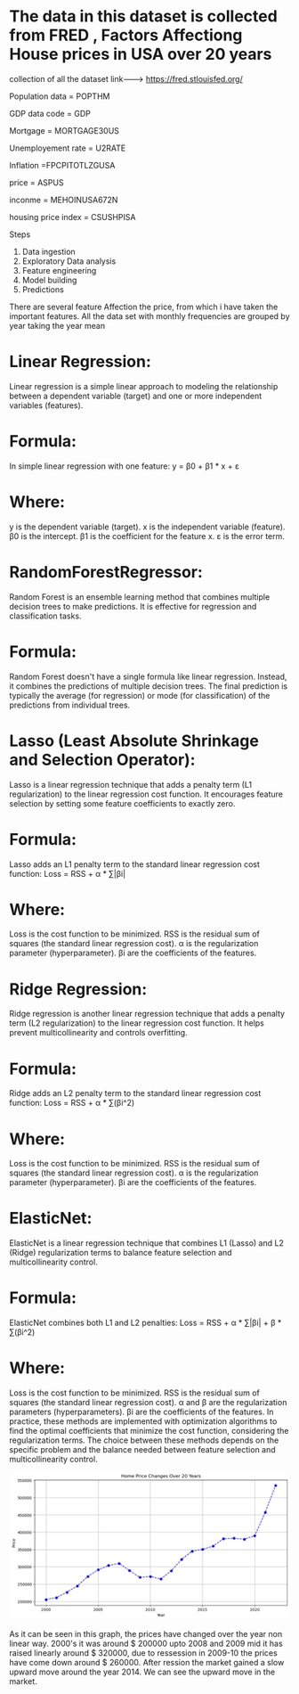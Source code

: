 # The data in this dataset is collected from FRED , Factors Affectiong House prices in USA over 20 years
collection of all the dataset 
 link--->   https://fred.stlouisfed.org/ 

 Population data = POPTHM

 GDP data code = GDP

 Mortgage = MORTGAGE30US

 Unemployement rate = U2RATE

 Inflation =FPCPITOTLZGUSA

 price = ASPUS

inconme = MEHOINUSA672N

housing price index = CSUSHPISA

Steps 

1. Data ingestion 
2. Exploratory Data analysis 
3. Feature engineering
4. Model building
5. Predictions


There are several feature Affection the price, from which i have taken the important features.
All the data set with monthly frequencies are grouped by year taking the year mean 



# Linear Regression:
Linear regression is a simple linear approach to modeling the relationship between a dependent variable (target) and one or more independent variables (features).

# Formula:
In simple linear regression with one feature:
y = β0 + β1 * x + ε

# Where:

y is the dependent variable (target).
x is the independent variable (feature).
β0 is the intercept.
β1 is the coefficient for the feature x.
ε is the error term.

# RandomForestRegressor:
Random Forest is an ensemble learning method that combines multiple decision trees to make predictions. It is effective for regression and classification tasks.

# Formula:
Random Forest doesn't have a single formula like linear regression. Instead, it combines the predictions of multiple decision trees. The final prediction is typically the average (for regression) or mode (for classification) of the predictions from individual trees.

# Lasso (Least Absolute Shrinkage and Selection Operator):
Lasso is a linear regression technique that adds a penalty term (L1 regularization) to the linear regression cost function. It encourages feature selection by setting some feature coefficients to exactly zero.

# Formula:
Lasso adds an L1 penalty term to the standard linear regression cost function:
Loss = RSS + α * ∑|βi|

# Where:

Loss is the cost function to be minimized.
RSS is the residual sum of squares (the standard linear regression cost).
α is the regularization parameter (hyperparameter).
βi are the coefficients of the features.


# Ridge Regression:
Ridge regression is another linear regression technique that adds a penalty term (L2 regularization) to the linear regression cost function. It helps prevent multicollinearity and controls overfitting.

# Formula:
Ridge adds an L2 penalty term to the standard linear regression cost function:
Loss = RSS + α * ∑(βi^2)

# Where:

Loss is the cost function to be minimized.
RSS is the residual sum of squares (the standard linear regression cost).
α is the regularization parameter (hyperparameter).
βi are the coefficients of the features.


# ElasticNet:
ElasticNet is a linear regression technique that combines L1 (Lasso) and L2 (Ridge) regularization terms to balance feature selection and multicollinearity control.

# Formula:
ElasticNet combines both L1 and L2 penalties:
Loss = RSS + α * ∑|βi| + β * ∑(βi^2)

# Where:

Loss is the cost function to be minimized.
RSS is the residual sum of squares (the standard linear regression cost).
α and β are the regularization parameters (hyperparameters).
βi are the coefficients of the features.
In practice, these methods are implemented with optimization algorithms to find the optimal coefficients that minimize the cost function, considering the regularization terms. The choice between these methods depends on the specific problem and the balance needed between feature selection and multicollinearity control.




![Price changes over 20 years](https://github.com/abhigujjar/USA-house-price-prediction/blob/main/image.png)




As it can be seen in this graph, the prices have changed over the year non linear way.
2000's it was around $ 200000
upto 2008 and 2009 mid it has raised linearly around $ 320000, due to ressession in 2009-10 the prices have come down around $ 260000.
After ression the market gained a slow upward move around the year 2014.
We can see the upward move in the market.

